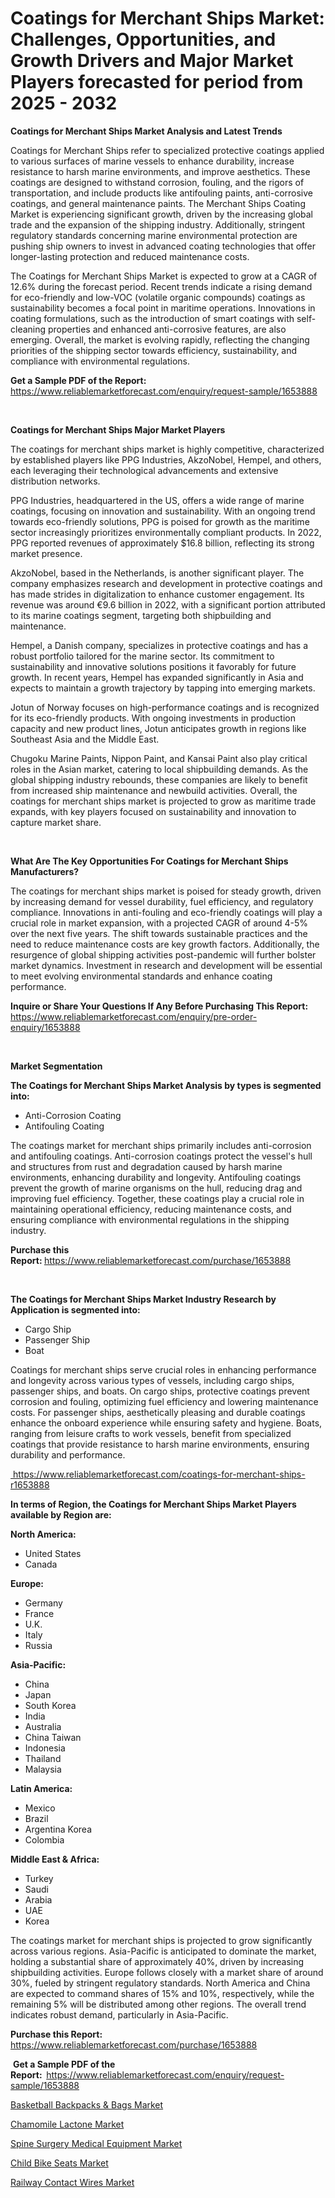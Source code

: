 <p><h1>Coatings for Merchant Ships Market: Challenges, Opportunities, and Growth Drivers and Major Market Players forecasted for period from 2025 - 2032</h1></p><p><strong>Coatings for Merchant Ships Market Analysis and Latest Trends</strong></p>
<p><p>Coatings for Merchant Ships refer to specialized protective coatings applied to various surfaces of marine vessels to enhance durability, increase resistance to harsh marine environments, and improve aesthetics. These coatings are designed to withstand corrosion, fouling, and the rigors of transportation, and include products like antifouling paints, anti-corrosive coatings, and general maintenance paints. The Merchant Ships Coating Market is experiencing significant growth, driven by the increasing global trade and the expansion of the shipping industry. Additionally, stringent regulatory standards concerning marine environmental protection are pushing ship owners to invest in advanced coating technologies that offer longer-lasting protection and reduced maintenance costs.</p><p>The Coatings for Merchant Ships Market is expected to grow at a CAGR of 12.6% during the forecast period. Recent trends indicate a rising demand for eco-friendly and low-VOC (volatile organic compounds) coatings as sustainability becomes a focal point in maritime operations. Innovations in coating formulations, such as the introduction of smart coatings with self-cleaning properties and enhanced anti-corrosive features, are also emerging. Overall, the market is evolving rapidly, reflecting the changing priorities of the shipping sector towards efficiency, sustainability, and compliance with environmental regulations.</p></p>
<p><strong>Get a Sample PDF of the Report:&nbsp;</strong> <a href="https://www.reliablemarketforecast.com/enquiry/request-sample/1653888?utm_campaign=1842&utm_medium=2&utm_source=Github&utm_content=ia&utm_term=08032025&utm_id=coatings-for-merchant-ships">https://www.reliablemarketforecast.com/enquiry/request-sample/1653888</a></p>
<p>&nbsp;</p>
<p><strong>Coatings for Merchant Ships Major Market Players</strong></p>
<p><p>The coatings for merchant ships market is highly competitive, characterized by established players like PPG Industries, AkzoNobel, Hempel, and others, each leveraging their technological advancements and extensive distribution networks.</p><p>PPG Industries, headquartered in the US, offers a wide range of marine coatings, focusing on innovation and sustainability. With an ongoing trend towards eco-friendly solutions, PPG is poised for growth as the maritime sector increasingly prioritizes environmentally compliant products. In 2022, PPG reported revenues of approximately $16.8 billion, reflecting its strong market presence.</p><p>AkzoNobel, based in the Netherlands, is another significant player. The company emphasizes research and development in protective coatings and has made strides in digitalization to enhance customer engagement. Its revenue was around €9.6 billion in 2022, with a significant portion attributed to its marine coatings segment, targeting both shipbuilding and maintenance.</p><p>Hempel, a Danish company, specializes in protective coatings and has a robust portfolio tailored for the marine sector. Its commitment to sustainability and innovative solutions positions it favorably for future growth. In recent years, Hempel has expanded significantly in Asia and expects to maintain a growth trajectory by tapping into emerging markets.</p><p>Jotun of Norway focuses on high-performance coatings and is recognized for its eco-friendly products. With ongoing investments in production capacity and new product lines, Jotun anticipates growth in regions like Southeast Asia and the Middle East.</p><p>Chugoku Marine Paints, Nippon Paint, and Kansai Paint also play critical roles in the Asian market, catering to local shipbuilding demands. As the global shipping industry rebounds, these companies are likely to benefit from increased ship maintenance and newbuild activities. Overall, the coatings for merchant ships market is projected to grow as maritime trade expands, with key players focused on sustainability and innovation to capture market share.</p></p>
<p>&nbsp;</p>
<p><strong>What Are The Key Opportunities For Coatings for Merchant Ships Manufacturers?</strong></p>
<p><p>The coatings for merchant ships market is poised for steady growth, driven by increasing demand for vessel durability, fuel efficiency, and regulatory compliance. Innovations in anti-fouling and eco-friendly coatings will play a crucial role in market expansion, with a projected CAGR of around 4-5% over the next five years. The shift towards sustainable practices and the need to reduce maintenance costs are key growth factors. Additionally, the resurgence of global shipping activities post-pandemic will further bolster market dynamics. Investment in research and development will be essential to meet evolving environmental standards and enhance coating performance.</p></p>
<p><strong>Inquire or Share Your Questions If Any Before Purchasing This Report:</strong> <a href="https://www.reliablemarketforecast.com/enquiry/pre-order-enquiry/1653888?utm_campaign=1842&utm_medium=2&utm_source=Github&utm_content=ia&utm_term=08032025&utm_id=coatings-for-merchant-ships">https://www.reliablemarketforecast.com/enquiry/pre-order-enquiry/1653888</a></p>
<p>&nbsp;</p>
<p><strong>Market Segmentation</strong></p>
<p><strong>The Coatings for Merchant Ships Market Analysis by types is segmented into:</strong></p>
<p><ul><li>Anti-Corrosion Coating</li><li>Antifouling Coating</li></ul></p>
<p><p>The coatings market for merchant ships primarily includes anti-corrosion and antifouling coatings. Anti-corrosion coatings protect the vessel's hull and structures from rust and degradation caused by harsh marine environments, enhancing durability and longevity. Antifouling coatings prevent the growth of marine organisms on the hull, reducing drag and improving fuel efficiency. Together, these coatings play a crucial role in maintaining operational efficiency, reducing maintenance costs, and ensuring compliance with environmental regulations in the shipping industry.</p></p>
<p><strong>Purchase this Report:&nbsp;</strong><a href="https://www.reliablemarketforecast.com/purchase/1653888?utm_campaign=1842&utm_medium=2&utm_source=Github&utm_content=ia&utm_term=08032025&utm_id=coatings-for-merchant-ships">https://www.reliablemarketforecast.com/purchase/1653888</a></p>
<p>&nbsp;</p>
<p><strong>The Coatings for Merchant Ships Market Industry Research by Application is segmented into:</strong></p>
<p><ul><li>Cargo Ship</li><li>Passenger Ship</li><li>Boat</li></ul></p>
<p><p>Coatings for merchant ships serve crucial roles in enhancing performance and longevity across various types of vessels, including cargo ships, passenger ships, and boats. On cargo ships, protective coatings prevent corrosion and fouling, optimizing fuel efficiency and lowering maintenance costs. For passenger ships, aesthetically pleasing and durable coatings enhance the onboard experience while ensuring safety and hygiene. Boats, ranging from leisure crafts to work vessels, benefit from specialized coatings that provide resistance to harsh marine environments, ensuring durability and performance.</p></p>
<p><a href="https://www.reliablemarketforecast.com/coatings-for-merchant-ships-r1653888?utm_campaign=1842&utm_medium=2&utm_source=Github&utm_content=ia&utm_term=08032025&utm_id=coatings-for-merchant-ships">&nbsp;https://www.reliablemarketforecast.com/coatings-for-merchant-ships-r1653888</a></p>
<p><strong>In terms of Region, the Coatings for Merchant Ships Market Players available by Region are:</strong></p>
<p>
    <p> <strong> North America: </strong>
        <ul>
            <li>United States</li>
            <li>Canada</li>
        </ul>
        </p> 
    <p> <strong> Europe: </strong>
        <ul>
            <li>Germany</li>
            <li>France</li>
            <li>U.K.</li>
            <li>Italy</li>
            <li>Russia</li>
        </ul>
        </p> 
    <p> <strong> Asia-Pacific: </strong>
        <ul>
            <li>China</li>
            <li>Japan</li>
            <li>South Korea</li>
            <li>India</li>
            <li>Australia</li>
            <li>China Taiwan</li>
            <li>Indonesia</li>
            <li>Thailand</li>
            <li>Malaysia</li>
        </ul>
        </p> 
    <p> <strong> Latin America: </strong>
        <ul>
            <li>Mexico</li>
            <li>Brazil</li>
            <li>Argentina Korea</li>
            <li>Colombia</li>
        </ul>
        </p> 
    <p> <strong> Middle East & Africa: </strong>
        <ul>
            <li>Turkey</li>
            <li>Saudi</li>
            <li>Arabia</li>
            <li>UAE</li>
            <li>Korea</li>
        </ul>
    </p>
    </p>
<p><p>The coatings market for merchant ships is projected to grow significantly across various regions. Asia-Pacific is anticipated to dominate the market, holding a substantial share of approximately 40%, driven by increasing shipbuilding activities. Europe follows closely with a market share of around 30%, fueled by stringent regulatory standards. North America and China are expected to command shares of 15% and 10%, respectively, while the remaining 5% will be distributed among other regions. The overall trend indicates robust demand, particularly in Asia-Pacific.</p></p>
<p><strong>Purchase this Report: </strong><a href="https://www.reliablemarketforecast.com/purchase/1653888?utm_campaign=1842&utm_medium=2&utm_source=Github&utm_content=ia&utm_term=08032025&utm_id=coatings-for-merchant-ships">https://www.reliablemarketforecast.com/purchase/1653888</a></p>
<p>&nbsp;<strong>Get a Sample PDF of the Report:&nbsp;&nbsp;</strong><a href="https://www.reliablemarketforecast.com/enquiry/request-sample/1653888?utm_campaign=1842&utm_medium=2&utm_source=Github&utm_content=ia&utm_term=08032025&utm_id=coatings-for-merchant-ships">https://www.reliablemarketforecast.com/enquiry/request-sample/1653888</a></p>
<p><strong></strong></p>
<p><p><a href="https://github.com/buseknoden2b/Market-Research-Report-List-1/blob/main/basketball-backpacks-bags-market.md?utm_campaign=1842&utm_medium=2&utm_source=Github&utm_content=ia&utm_term=08032025&utm_id=coatings-for-merchant-ships">Basketball Backpacks & Bags Market</a></p><p><a href="https://github.com/heinslakey2x/Market-Research-Report-List-1/blob/main/chamomile-lactone-market.md?utm_campaign=1842&utm_medium=2&utm_source=Github&utm_content=ia&utm_term=08032025&utm_id=coatings-for-merchant-ships">Chamomile Lactone Market</a></p><p><a href="https://github.com/bauldlimle6h/Market-Research-Report-List-1/blob/main/spine-surgery-medical-equipment-market.md?utm_campaign=1842&utm_medium=2&utm_source=Github&utm_content=ia&utm_term=08032025&utm_id=coatings-for-merchant-ships">Spine Surgery Medical Equipment Market</a></p><p><a href="https://github.com/makzzochil/Market-Research-Report-List-1/blob/main/child-bike-seats-market.md?utm_campaign=1842&utm_medium=2&utm_source=Github&utm_content=ia&utm_term=08032025&utm_id=coatings-for-merchant-ships">Child Bike Seats Market</a></p><p><a href="https://github.com/gitfwelday/Market-Research-Report-List-1/blob/main/railway-contact-wires-market.md?utm_campaign=1842&utm_medium=2&utm_source=Github&utm_content=ia&utm_term=08032025&utm_id=coatings-for-merchant-ships">Railway Contact Wires Market</a></p></p>